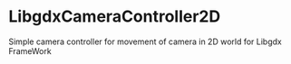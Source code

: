 # LibgdxCameraController2D
Simple camera controller for movement of camera in 2D world for Libgdx FrameWork
